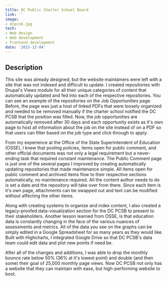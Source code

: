 ```yaml
---
title: DC Public Charter School Board
link: ''
image:
- dcpcsb.jpg
tech:
- Web design
- Web development
- Frontend development
date: '2015-12-04'
---
```


## Description
This site was already designed, but the website maintainers were left with a site that was not indexed and difficult to update. I created repositories with Drupal's Views module for all their unique categories of content that automatically updated and fed into each of the respective repositories. You can see an example of the repositories on the Job Opportunities page. Before, the page was just a host of linked PDFs that were loosely organized and needed to be removed manually if the charter school notified the DC PCSB that the position was filled. Now, the job opportunities are automatically removed after 30 days and each opportunity exists as it's own page to host all information about the job on the site instead of on a PDF so that users can filter based on the job type and click through to apply.

From my experience at the Office of the State Superintendent of Education (OSSE), I knew that posting policies, items open for public comment, and other official documents was not only a legal requirement but a never-ending task that required constant maintenance. The Public Comment page is just one of the several pages I improved by creating automatically updating repositories that made maintenance simple. All items open for public comment and archived items flow to their respective sections automatically, no maintenance required. All the content author needs to do is set a date and the repository will take over from there.  Since each item is it's own page, attachments can be swapped out and text can be modified without affecting the other items.

Along with creating systems to organize and index content, I also created a legacy-proofed data-visualization section for the DC PCSB to present to their stakeholders. Another lesson learned from OSSE, is that education data is constantly changing in the face of the various nuances of assessments and metrics. All of the data you see on the graphs can be simply edited in a Google Spreadsheet for as many years as they would like. Built with Highcharts, I integrated Google Drive so that DC PCSB's data team could edit data and plot new points if need be.

After all of the changes and additions, I was able to drop the monthly bounce rate below 50% (36% at it's lowest point) and double (and then some) their goal of 25,000 monthly page views. Now DC PCSB not only has a website that they can maintain with ease, but high-performing website to boot.
